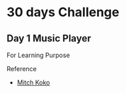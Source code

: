 

# 30 days Challenge 
## Day 1  Music Player

For Learning Purpose 

Reference 
- [Mitch Koko](https://www.youtube.com/c/MitchKoko)


